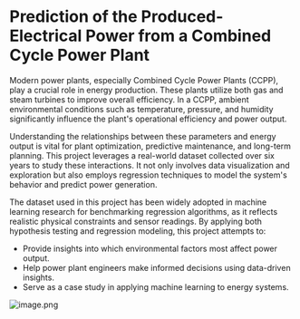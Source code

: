 # Prediction of the Produced-Electrical Power from a Combined Cycle Power Plant
Modern power plants, especially Combined Cycle Power Plants (CCPP), play a crucial role in energy production. These plants utilize both gas and steam turbines to improve overall efficiency. In a CCPP, ambient environmental conditions such as temperature, pressure, and humidity significantly influence the plant's operational efficiency and power output.

Understanding the relationships between these parameters and energy output is vital for plant optimization, predictive maintenance, and long-term planning. This project leverages a real-world dataset collected over six years to study these interactions. It not only involves data visualization and exploration but also employs regression techniques to model the system's behavior and predict power generation.

The dataset used in this project has been widely adopted in machine learning research for benchmarking regression algorithms, as it reflects realistic physical constraints and sensor readings. By applying both hypothesis testing and regression modeling, this project attempts to:
- Provide insights into which environmental factors most affect power output.
- Help power plant engineers make informed decisions using data-driven insights.
- Serve as a case study in applying machine learning to energy systems.

![image.png](https://github.com/mehedihassanarman/Prediction-of-the-Produced-Electrical-Power-from-a-Combined-Cycle-Power-Plant/tree/main/Image)
